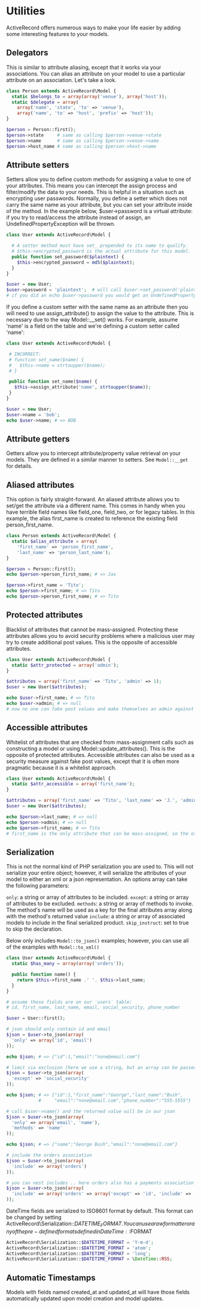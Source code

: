 # Utilities

ActiveRecord offers numerous ways to make your life easier by adding some interesting features to your models.

## Delegators

This is similar to attribute aliasing, except that it works via your associations. You can alias an attribute on your model to use a particular attribute on an association. Let's take a look.

```php
class Person extends ActiveRecord\Model {
  static $belongs_to = array(array('venue'), array('host'));
  static $delegate = array(
    array('name', 'state', 'to' => 'venue'),
    array('name', 'to' => 'host', 'prefix' => 'host'));
}

$person = Person::first();
$person->state     # same as calling $person->venue->state
$person->name      # same as calling $person->venue->name
$person->host_name # same as calling $person->host->name
```

## Attribute setters

Setters allow you to define custom methods for assigning a value to one of your attributes. This means you can intercept the assign process and filter/modify the data to your needs. This is helpful in a situation such as encrypting user passwords. Normally, you define a setter which does not carry the same name as your attribute, but you can set your attribute inside of the method. In the example below, $user->password is a virtual attribute: if you try to read/access the attribute instead of assign, an UndefinedPropertyException will be thrown.

```php
class User extends ActiveRecord\Model {

  # A setter method must have set_ prepended to its name to qualify.
  # $this->encrypted_password is the actual attribute for this model.
  public function set_password($plaintext) {
    $this->encrypted_password = md5($plaintext);
  }
}

$user = new User;
$user->password = 'plaintext';  # will call $user->set_password('plaintext')
# if you did an echo $user->password you would get an UndefinedPropertyException
```

If you define a custom setter with the same name as an attribute then you will need to use assign_attribute() to assign the value to the attribute. This is necessary due to the way Model::__set() works. For example, assume 'name' is a field on the table and we're defining a custom setter called 'name':

```php
class User extends ActiveRecord\Model {

 # INCORRECT:
 # function set_name($name) {
 #   $this->name = strtoupper($name);
 # }

 public function set_name($name) {
   $this->assign_attribute('name', strtoupper($name));
 }
}

$user = new User;
$user->name = 'bob';
echo $user->name; # => BOB
```

## Attribute getters

Getters allow you to intercept attribute/property value retrieval on your models. They are defined in a similar manner to setters. See `Model::__get` for details.

## Aliased attributes

This option is fairly straight-forward. An aliased attribute allows you to set/get the attribute via a different name. This comes in handy when you have terrible field names like field_one, field_two, or for legacy tables. In this example, the alias first_name is created to reference the existing field person_first_name.

```php
class Person extends ActiveRecord\Model {
  static $alias_attribute = array(
    'first_name' => 'person_first_name',
    'last_name' => 'person_last_name');
}

$person = Person::first();
echo $person->person_first_name; # => Jax

$person->first_name = 'Tito';
echo $person->first_name; # => Tito
echo $person->person_first_name; # => Tito
```

## Protected attributes

Blacklist of attributes that cannot be mass-assigned. Protecting these attributes allows you to avoid security problems where a malicious user may try to create additional post values. This is the opposite of accessible attributes.

```php
class User extends ActiveRecord\Model {
  static $attr_protected = array('admin');
}

$attributes = array('first_name' => 'Tito', 'admin' => 1);
$user = new User($attributes);

echo $user->first_name; # => Tito
echo $user->admin; # => null
# now no one can fake post values and make themselves an admin against your will!
```

## Accessible attributes

Whitelist of attributes that are checked from mass-assignment calls such as constructing a model or using Model::update_attributes(). This is the opposite of protected attributes. Accessible attributes can also be used as a security measure against fake post values, except that it is often more pragmatic because it is a whitelist approach.

```php
class User extends ActiveRecord\Model {
  static $attr_accessible = array('first_name');
}

$attributes = array('first_name' => 'Tito', 'last_name' => 'J.', 'admin' => 1);
$user = new User($attributes);

echo $person->last_name; # => null
echo $person->admin; # => null
echo $person->first_name; # => Tito
# first_name is the only attribute that can be mass-assigned, so the other 2 are null
```

## Serialization

This is not the normal kind of PHP serialization you are used to. This will not serialize your entire object; however, it will serialize the attributes of your model to either an xml or a json representation. An options array can take the following parameters:

`only`: a string or array of attributes to be included.
`except`: a string or array of attributes to be excluded.
`methods`: a string or array of methods to invoke. The method's name will be used as a key for the final attributes array along with the method's returned value
`include`: a string or array of associated models to include in the final serialized product.
`skip_instruct`: set to true to skip the declaration.

Below only includes `Model::to_json()` examples; however, you can use all of the examples with `Model::to_xml()`

```php
class User extends ActiveRecord\Model {
  static $has_many = array(array('orders'));

  public function name() {
    return $this->first_name .' '. $this->last_name;
  }
}

# assume these fields are on our `users` table:
# id, first_name, last_name, email, social_security, phone_number

$user = User::first();

# json should only contain id and email
$json = $user->to_json(array(
  'only' => array('id', 'email')
));

echo $json; # => {"id":1,"email":"none@email.com"}

# limit via exclusion (here we use a string, but an array can be passed)
$json = $user->to_json(array(
  'except' => 'social_security'
));

echo $json; # => {"id":1,"first_name":"George","last_name":"Bush",
            #     "email":"none@email.com","phone_number":"555-5555"}

# call $user->name() and the returned value will be in our json
$json = $user->to_json(array(
  'only' => array('email', 'name'),
  'methods' => 'name'
));

echo $json; # => {"name":"George Bush","email":"none@email.com"}

# include the orders association
$json = $user->to_json(array(
  'include' => array('orders')
));

# you can nest includes .. here orders also has a payments association
$json = $user->to_json(array(
  'include' => array('orders' => array('except' => 'id', 'include' => 'payments')
));
```

DateTime fields are serialized to ISO8601 format by default. This format can be changed by setting ActiveRecord\Serialization::$DATETIME_FORMAT. You can use a raw formatter or any of the pre-defined formats defined in DateTime::$FORMAT

```php
ActiveRecord\Serialization::$DATETIME_FORMAT = 'Y-m-d';
ActiveRecord\Serialization::$DATETIME_FORMAT = 'atom';
ActiveRecord\Serialization::$DATETIME_FORMAT = 'long';
ActiveRecord\Serialization::$DATETIME_FORMAT = \DateTime::RSS;
```

## Automatic Timestamps

Models with fields named created_at and updated_at will have those fields automatically updated upon model creation and model updates.

